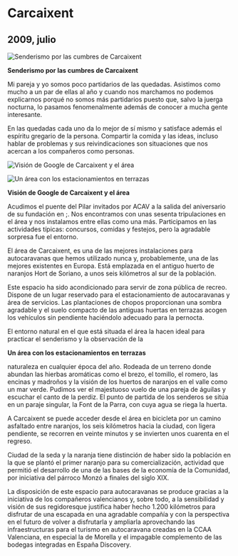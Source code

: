 # Carcaixent
## 2009, julio

![Senderismo por las cumbres de Carcaixent](img_3902.jpg)

**Senderismo por las cumbres de Carcaixent**

Mi pareja y yo somos poco partidarios de las quedadas. Asistimos como mucho a un par de ellas al año y cuando nos marchamos no podemos explicarnos porqué no somos más partidarios puesto que, salvo la juerga nocturna, lo pasamos fenomenalmente además de conocer a mucha gente interesante.

En las quedadas cada uno da lo mejor de sí mismo y satisface además el espíritu gregario de la  persona. Compartir la comida y las ideas, incluso hablar de problemas y sus reivindicaciones son situaciones que nos acercan a los compañeros como personas.

![Visión de Google de Carcaixent y el área](carcaixent300x269.jpg)

![Un área con los estacionamientos en terrazas](img_3921300x225.jpg)

**Visión de Google de Carcaixent y el área**

Acudimos el puente del Pilar invitados por ACAV a la salida del aniversario de su fundación en ;. Nos encontramos con unas sesenta tripulaciones en el área y nos instalamos entre ellas como una más. Participamos en las actividades típicas: concursos, comidas y festejos, pero la agradable sorpresa fue el entorno.

El área de Carcaixent, es una de las mejores instalaciones para autocaravanas que hemos utilizado nunca y, probablemente, una de las mejores existentes en Europa. Está emplazada en el antiguo huerto de naranjos Hort de Soriano, a unos seis kilómetros al sur de la población.

Este espacio ha sido acondicionado para servir de zona pública de recreo. Dispone de un lugar reservado para el estacionamiento de autocaravanas y área de servicios. Las plantaciones de chopos proporcionan una sombra agradable y el suelo compacto de las antiguas huertas en terrazas acogen los vehículos sin pendiente haciéndolo adecuado para la pernocta.

El entorno natural en el que está situada el área la hacen ideal para practicar el senderismo y la observación de la

**Un área con los estacionamientos en terrazas**

naturaleza en cualquier época del año. Rodeada de un terreno donde abundan las hierbas aromáticas como el brezo, el tomillo, el romero, las encinas y madroños y la visión de los huertos de naranjos en el valle como un mar verde. Pudimos ver el majestuoso vuelo de una pareja de águilas y escuchar el canto de la perdiz. El punto de partida de los senderos se sitúa en un paraje singular, la Font de la Parra, con cuya agua se riega la huerta.

A Carcaixent se puede acceder desde el área en bicicleta por un camino asfaltado entre naranjos, los seis kilómetros hacia la ciudad, con ligera pendiente, se recorren en veinte minutos y se invierten unos cuarenta en el regreso.

Ciudad de la seda y la naranja tiene distinción de haber sido la población en la que se plantó el primer naranjo para su comercialización, actividad que permitió el desarrollo de una de las bases de la economía de la Comunidad, por iniciativa del párroco Monzó a finales del siglo XIX.

La disposición de este espacio para autocaravanas se produce gracias a la iniciativa de los compañeros valencianos y, sobre todo, a la sensibilidad y visión de sus regidoresque  justifica haber hecho 1.200 kilómetros para disfrutar de una escapada en una agradable compañía y con la perspectiva en el futuro de volver a disfrutarla y ampliarla aprovechando las infraestructuras para el turismo en autocaravana creadas en la CCAA Valenciana, en especial la de Morella y el impagable complemento de las bodegas integradas en España Discovery.